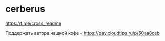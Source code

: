 # cerberus
 
https://t.me/cross_readme

Поддержать автора чашкой кофе - https://pay.cloudtips.ru/p/50aa8ceb
